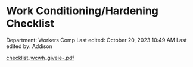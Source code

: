 # Work Conditioning/Hardening Checklist

Department: Workers Comp
Last edited: October 20, 2023 10:49 AM
Last edited by: Addison

[checklist_wcwh_giveie-.pdf](https://www.allianceptp.com/sites/default/files/2023-10/checklist_wcwh_giveie-.pdf)
